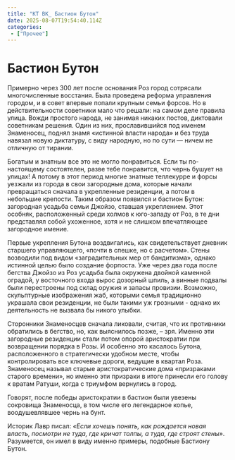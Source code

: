 ```yaml
---
title: "КТ ВК_ Бастион Бутон"
date: 2025-08-07T19:54:40.114Z
categories:
 - ["Прочее"]
---
```


Бастион Бутон
=============

Примерно через 300 лет после основания Роз город сотрясали
многочисленные восстания. Была проведена реформа управления городом, и в
совет впервые попали крупным семьи форсов. Но в действительности
советники мало что решали: на самом деле правила улица. Вожди простого
народа, не занимая никаких постов, диктовали советникам решения. Один из
них, прославившийся под именем Знаменосец, поднял знамя «истинной власти
народа» и без труда навязал новую диктатуру, с виду народную, но по сути
— ничем не отличную от тирании.

Богатым и знатным все это не могло понравиться. Если ты по-настоящему
состоятелен, разве тебе понравится, что чернь бушует на улицах! А потому
в этот период многие знатные теллекурре и форсы уезжали из города в свои
загородные дома, которые начали превращаться сначала в укрепленные
резиденции, а потом в небольшие крепости. Таким образом появился и
бастион Бутон: загородная усадьба семьи Джойзо, ставшая укреплением.
Этот особняк, расположенный среди холмов к юго-западу от Роз, в те дни
представлял собой ухоженное, хотя и не слишком впечатляющее загородное
имение.

Первые укрепления Бутона воздвигались, как свидетельствует дневник
старшего управляющего, «почти в спешке, но с расчетом». Стены возводили
под видом «заградительных мер от бандитизма», однако истинной целью было
создание форпоста. Уже через два года после бегства Джойзо из Роз
усадьба была окружена двойной каменной оградой, у восточного входа вырос
дозорный шпиль, а винные подвалы были перестроены под склад оружия и
запасы провизии. Возможно, скульптурные изображения жаб, которыми семья
традиционно украшала свои резиденции, не были такими уж грозными -
однако их деятельность не вызвала бы никого улыбки.

Сторонники Знаменосцев сначала ликовали, считая, что их противники
обратились в бегство, но, как выяснилось позже, – зря. Именно эти
загородные резиденции стали потом опорой аристократии при возвращении
порядка в Розы. И особенно это касалось Бутона, расположенного в
стратегически удобном месте, чтобы контролировать все ключевые дороги,
ведущие в квартал Роза. Знаменосец называл старые аристократические дома
«призраками старого времени», но именно эти призраки в итоге принесли
его голову к вратам Ратуши, когда с триумфом вернулись в город.  
  
Говорят, после победы аристократии в бастион были увезены сокровища
Знаменосца, в том числе его легендарное копье, воодушевлявшее чернь на
бунт.

Историк Лавр писал: *«Если хочешь понять, как рождается новая власть,
посмотри не туда, где кричат толпы, а туда, где строят стены»*.
Разумеется, он имел в виду именно примеры, подобные Бастиону Бутон.
